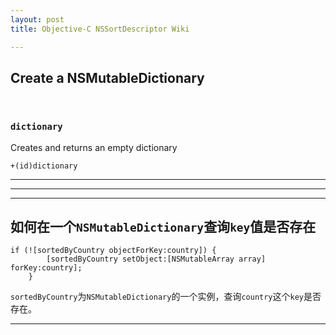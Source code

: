 ```yaml
---
layout: post  
title: Objective-C NSSortDescriptor Wiki  

---   
```

  
## Create a NSMutableDictionary  
</br>  

### `dictionary`  
Creates and returns an empty dictionary  
  
	+(id)dictionary  
  
---  
---  
---  
## 如何在一个`NSMutableDictionary`查询`key`值是否存在   
 
	if (![sortedByCountry objectForKey:country]) {
            [sortedByCountry setObject:[NSMutableArray array] forKey:country];
        }
  
`sortedByCountry`为`NSMutableDictionary`的一个实例，查询`country`这个`key`是否存在。  
  
---